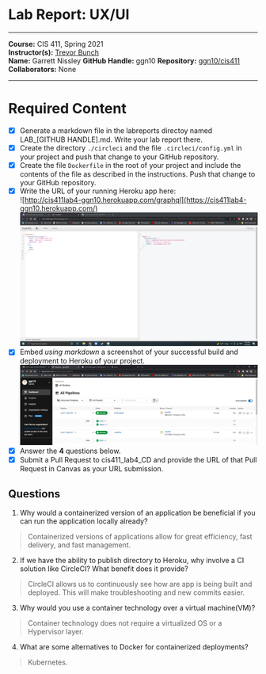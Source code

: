# Lab Report: UX/UI
___
**Course:** CIS 411, Spring 2021  
**Instructor(s):** [Trevor Bunch](https://github.com/trevordbunch)  
**Name:** Garrett Nissley
**GitHub Handle:** ggn10
**Repository:** [ggn10/cis411  ](https://github.com/ggn10/cis411_lab3_uiux)   
**Collaborators:** None
___

# Required Content

- [x] Generate a markdown file in the labreports directoy named LAB_[GITHUB HANDLE].md. Write your lab report there.
- [x] Create the directory ```./circleci``` and the file ```.circleci/config.yml``` in your project and push that change to your GitHub repository.
- [x] Create the file ```Dockerfile``` in the root of your project and include the contents of the file as described in the instructions. Push that change to your GitHub repository.
- [x] Write the URL of your running Heroku app here:  
![http://cis411lab4-ggn10.herokuapp.com/graphql](https://cis411lab4-ggn10.herokuapp.com/)
![GraphQL](../assets/graphqlSS.PNG)
- [x] Embed _using markdown_ a screenshot of your successful build and deployment to Heroku of your project.  
![Successful Build](../assets/ggn10ciSS.PNG)
- [x] Answer the **4** questions below.
- [x] Submit a Pull Request to cis411_lab4_CD and provide the URL of that Pull Request in Canvas as your URL submission.

## Questions
1. Why would a containerized version of an application be beneficial if you can run the application locally already?
> Containerized versions of applications allow for great efficiency, fast delivery, and fast management.
2. If we have the ability to publish directory to Heroku, why involve a CI solution like CircleCI? What benefit does it provide?
> CircleCI allows us to continuously see how are app is being built and deployed. This will make troubleshooting and new commits easier.
3. Why would you use a container technology over a virtual machine(VM)?
> Container technology does not require a virtualized OS or a Hypervisor layer.
4. What are some alternatives to Docker for containerized deployments?
> Kubernetes.